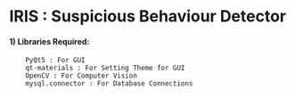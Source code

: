# IRIS : Suspicious Behaviour Detector

#### 1) Libraries Required:
        PyQt5 : For GUI
        qt-materials : For Setting Theme for GUI
        OpenCV : For Computer Vision
        mysql.connector : For Database Connections
